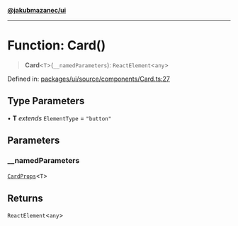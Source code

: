 [**@jakubmazanec/ui**](../README.md)

---

# Function: Card()

> **Card**\<`T`\>(`__namedParameters`): `ReactElement`\<`any`\>

Defined in:
[packages/ui/source/components/Card.ts:27](https://github.com/jakubmazanec/tools/blob/0373298af23ca7b778987184cd6fcccd21ae54be/packages/ui/source/components/Card.ts#L27)

## Type Parameters

• **T** _extends_ `ElementType` = `"button"`

## Parameters

### \_\_namedParameters

[`CardProps`](../type-aliases/CardProps.md)\<`T`\>

## Returns

`ReactElement`\<`any`\>
